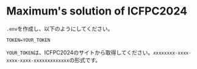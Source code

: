 # Maximum's solution of ICFPC2024

`.env`を作成し、以下のようにしてください。

```txt
TOKEN=YOUR_TOKEN
```

`YOUR_TOKEN`は、ICFPC2024のサイトから取得してください。`xxxxxxxx-xxxx-xxxx-xxxx-xxxxxxxxxxxxx`の形式です。
